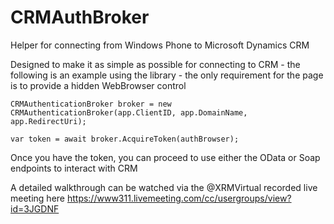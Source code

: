 CRMAuthBroker
=============

Helper for connecting from Windows Phone to Microsoft Dynamics CRM 

Designed to make it as simple as possible for connecting to CRM - the following is an example using the library - the only requirement for the page is to provide a hidden WebBrowser control 

    CRMAuthenticationBroker broker = new CRMAuthenticationBroker(app.ClientID, app.DomainName, app.RedirectUri);
   
    var token = await broker.AcquireToken(authBrowser);
 
Once you have the token, you can proceed to use either the OData or Soap endpoints to interact with CRM


A detailed walkthrough can be watched via the @XRMVirtual recorded live meeting here https://www311.livemeeting.com/cc/usergroups/view?id=3JGDNF
